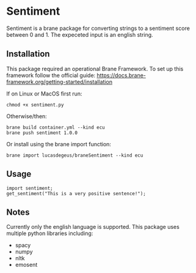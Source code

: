 # Sentiment

Sentiment is a brane package for converting strings to a sentiment score between 0 and 1. The expeceted input is an english string.

## Installation

This package required an operational Brane Framework.
To set up this framework follow the official guide: https://docs.brane-framework.org/getting-started/installation

If on Linux or MacOS first run:

``` chmod +x sentiment.py ```

Otherwise/then:

```console
brane build container.yml --kind ecu
brane push sentiment 1.0.0
```

Or install using the brane import function: 
```
brane import lucasdegeus/braneSentiment --kind ecu
```

## Usage

```brane
import sentiment;
get_sentiment("This is a very positive sentence!");
```

## Notes
Currently only the english language is supported. This package uses multiple python libraries including:
- spacy
- numpy
- nltk
- emosent
